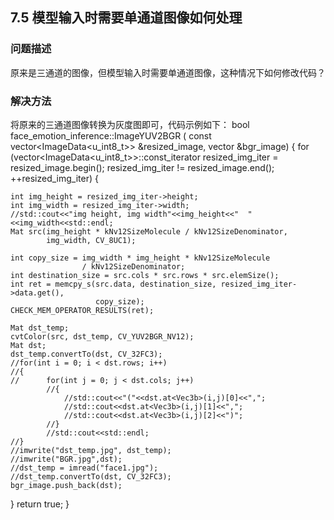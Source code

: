 ## 7.5 模型输入时需要单通道图像如何处理
### 问题描述
原来是三通道的图像，但模型输入时需要单通道图像，这种情况下如何修改代码？
### 解决方法
将原来的三通道图像转换为灰度图即可，代码示例如下：
bool face_emotion_inference::ImageYUV2BGR ( 
  const vector<ImageData<u_int8_t>> &resized_image, 
  vector<Mat> &bgr_image) { 
  for (vector<ImageData<u_int8_t>>::const_iterator resized_img_iter = resized_image.begin(); 
       resized_img_iter != resized_image.end(); ++resized_img_iter) { 
  
    int img_height = resized_img_iter->height; 
    int img_width = resized_img_iter->width; 
    //std::cout<<"img height, img width"<<img_height<<"  "<<img_width<<std::endl; 
    Mat src(img_height * kNv12SizeMolecule / kNv12SizeDenominator, 
            img_width, CV_8UC1); 
  
    int copy_size = img_width * img_height * kNv12SizeMolecule 
                    / kNv12SizeDenominator; 
    int destination_size = src.cols * src.rows * src.elemSize(); 
    int ret = memcpy_s(src.data, destination_size, resized_img_iter->data.get(), 
                       copy_size); 
    CHECK_MEM_OPERATOR_RESULTS(ret); 
     
    Mat dst_temp; 
    cvtColor(src, dst_temp, CV_YUV2BGR_NV12); 
    Mat dst; 
    dst_temp.convertTo(dst, CV_32FC3); 
    //for(int i = 0; i < dst.rows; i++) 
    //{ 
    //      for(int j = 0; j < dst.cols; j++) 
            //{ 
                //std::cout<<"("<<dst.at<Vec3b>(i,j)[0]<<","; 
                //std::cout<<dst.at<Vec3b>(i,j)[1]<<","; 
                //std::cout<<dst.at<Vec3b>(i,j)[2]<<")"; 
            //} 
            //std::cout<<std::endl; 
    //} 
    //imwrite("dst_temp.jpg", dst_temp); 
    //imwrite("BGR.jpg",dst); 
    //dst_temp = imread("face1.jpg"); 
    //dst_temp.convertTo(dst, CV_32FC3); 
    bgr_image.push_back(dst); 
  } 
  return true; 
}
